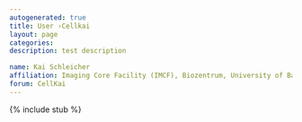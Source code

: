 ```yaml
---
autogenerated: true
title: User ›Cellkai
layout: page
categories: 
description: test description

name: Kai Schleicher
affiliation: Imaging Core Facility (IMCF), Biozentrum, University of Basel, Switzerland
forum: CellKai
---
```

{% include stub %}


